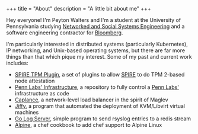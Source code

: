 +++
title = "About"
description = "A little bit about me"
+++

Hey everyone! I'm Peyton Walters and I'm a student at the University of Pennsylvania studying [Networked and Social Systems Engineering](https://www.nets.upenn.edu/) and a software engineering contractor for [Bloomberg](https://www.bloomberg.com/company/).

I'm particularly interested in distributed systems (particularly Kubernetes), IP networking, and Unix-based operating systems, but there are far more things than that which pique my interest. Some of my past and current work includes:

- [SPIRE TPM Plugin](https://github.com/bloomberg/spire-tpm-plugin), a set of plugins to allow [SPIRE](https://github.com/spiffe/spire) to do TPM 2-based node attestation
- [Penn Labs' Infrastructure](https://github.com/pennlabs/infrastructure/), a repository to fully control a [Penn Labs'](https://pennlabs.org/) infrastructure as code
- [Caplance](https://github.com/Pwpon500/caplance), a network-level load balancer in the spirit of Maglev
- [Jiffy](https://github.com/Pwpon500/Jiffy), a program that automated the deployment of KVM/Libvirt virtual machines
- [Go Log Server](https://github.com/Pwpon500/go-log-server), simple program to send rsyslog entries to a redis stream
- [Alpine](https://github.com/Pwpon500/alpine), a chef cookbook to add chef support to Alpine Linux
